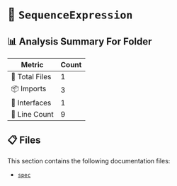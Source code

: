 # 📁 `SequenceExpression`

## 📊 Analysis Summary For Folder

| Metric | Count |
|--------|-------|
| 📁 Total Files | 1 |
| 📦 Imports | 3 |
| 📐 Interfaces | 1 |
| 🔢 Line Count | 9 |


## 📋 Files

This section contains the following documentation files:

- [`spec`](./spec.md)